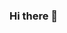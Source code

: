 ### Hi there 👋

<!--
**VYNKATESH95/VYNKATESH95** is a ✨ _special_ ✨ repository because its `README.md` (this file) appears on your GitHub profile.

Here are some ideas to get you started:

- 🔭 I’m currently working on text based AI adventure game and Fully functional AI Navigational Robot
- 🌱 I’m currently learning Bachelors of Engineering in the feild of Artificial Intelligence and Data Science
- 👯 I’m looking to collaborate on projects related on Quantum Computing and Nueromorphic Computing
- 🤔 I’m looking for help with internship in machine learning, Data Science and Artificial Intelligence Solutions
- 💬 Ask me about looking for the unconventional ideas in the feild of AI
- 📫 How to reach me: sinhasanevynkatesh@gmail.com
- 😄 Pronouns: He/Him
- ⚡ Fun fact: Too Confused in small things and have a broader clarity in complex things
-->
